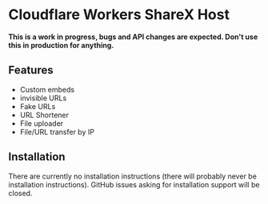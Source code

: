 # Cloudflare Workers ShareX Host

**This is a work in progress, bugs and API changes are expected. Don't use this in production for anything.**

## Features

- Custom embeds
- invisible URLs
- Fake URLs
- URL Shortener
- File uploader
- File/URL transfer by IP

## Installation

There are currently no installation instructions (there will probably never be installation instructions). GitHub issues asking for installation support will be closed.
